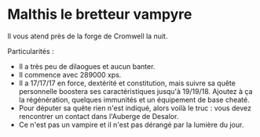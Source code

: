 # Malthis le bretteur vampyre

Il vous atend près de la forge de Cromwell la nuit.

Particularités :
- Il a très peu de dilaogues et aucun banter.
- Il commence avec 289000 xps.
- Il a 17/17/17 en force, dextérité et constitution, mais suivre sa quête personnelle boostera ses caractéristiques jusqu'à 19/19/18. Ajoutez à ça la régénération, quelques immunités et un équipement de base cheaté.
- Pour députer sa quête rien n'est indiqué, alors voilà le truc : vous devez rencontrer un contact dans l'Auberge de Desalor.
- Ce n'est pas un vampire et il n'est pas dérangé par la lumière du jour.
